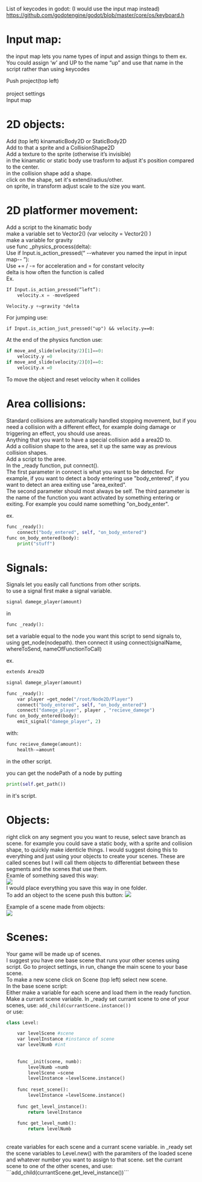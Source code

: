 
List of keycodes in godot: (I would use the input map instead)
https://github.com/godotengine/godot/blob/master/core/os/keyboard.h



# Input map:

the input map lets you name types of input and assign things to them   ex. You could assign ‘w’ and UP to the name “up” and use that name in the script rather than using keycodes

Push project(top left)<br>   
project settings<br>
Input map



# 2D objects:
Add (top left) kinamaticBody2D or StaticBody2D<br>
Add to that a sprite and a CollisionShape2D<br>
Add a texture to the sprite (otherwise it’s invisible)<br>
in the kinamatic or static body use trasform to adjust it's position compared to the center.<br>
in the collision shape add a shape.<br>
click on the shape, set it's extend/radius/other.<br>
on sprite, in transform adjust scale to the size you want.


# 2D platformer movement:
Add a script to the kinamatic body<br>
make a variable set to Vector2() (var velocity = Vector2() )<br>
make a variable for gravity<br>
use func _physics_process(delta): <br>
Use if Input.is_action_pressed(“ --whatever you named the input in input map-- ”):<br>
Use += / -= for acceleration and = for constant velocity<br>
delta is how often the function is called<br>
Ex.<br>
```python
If Input.is_action_pressed(“left”):
	velocity.x = -moveSpeed

Velocity.y +=gravity *delta
```
For jumping use:   
```
if Input.is_action_just_pressed("up") && velocity.y==0:
```
At the end of the physics function use: <br>
```python
if move_and_slide(velocity/2)[1]==0:
	velocity.y =0
if move_and_slide(velocity/2)[0]==0:
	velocity.x =0
```
To move the object and reset velocity when it collides<br>

# Area collisions:
Standard collisions are automatically handled stopping movement, but if you need a collision with a different effect, for example doing damage or triggering an effect, you should use areas.<br>
Anything that you want to have a special collision add a area2D to.<br>
Add a collision shape to the area, set it up the same way as previous collision shapes.<br>
Add a script to the aree.<br>
In the _ready function, put connect().<br>
The first parameter in connect is what you want to be detected. For example, if you want to detect a body entering use "body_entered", if you want to detect an area exiting use "area_exited".<br>
The second parameter should most always be self.
The third parameter is the name of the function you want activated by something entering or exiting. For example you could name something "on_body_enter".<br>

ex.
```python
func _ready():
    connect("body_entered", self, "on_body_entered")
func on_body_entered(body):
	print("stuff")
```


# Signals:
Signals let you easily call functions from other scripts.<br>
to use a signal first make a signal variable.
```python
signal damege_player(amount)
```
in
```python
func _ready():
```
set a variable equal to the node you want this script to send signals to, using get_node(nodepath).
then connect it using connect(signalName, whereToSend, nameOfFunctionToCall)

ex.
```python
extends Area2D

signal damege_player(amount)

func _ready():
	var player =get_node("/root/Node2D/Player")
	connect("body_entered", self, "on_body_entered")
	connect("damege_player", player , "recieve_damege")
func on_body_entered(body):
	emit_signal("damege_player", 2)
```
with:
```python
func recieve_damege(amount):
	health-=amount
```
in the other script.

you can get the nodePath of a node by putting 
```python
print(self.get_path())
```
in it's script.


# Objects:
right click on any segment you you want to reuse, select save branch as scene. for example you could save a static body, with a sprite and collision shape, to quickly make identicle things. I would suggest doing this to everything and just using your objects to create your scenes.  These are called scenes but I will call them objects to differentiat between these segments and the scenes that use them. <br>
Examle of something saved this way:<br>
![](https://github.com/kydy11/godotThing/blob/master/totorialImages/saved%20object.PNG)
<br>
I would place everything you save this way in one folder.<br>
To add an object to the scene push this button:
![](https://github.com/kydy11/godotThing/blob/master/totorialImages/connect%20scene.png)

Example of a scene made from objects:<br>
![](https://github.com/kydy11/godotThing/blob/master/totorialImages/scene%20of%20objects.PNG)

# Scenes:
Your game will be made up of scenes.<br>
I suggest you have one base scene that runs your other scenes using script.  Go to project settings, in run, change the main scene to your base scene.<br>
To make a new scene click on Scene (top left) select new scene.<br>
In the base scene script:<br>
Either make a variable for each scene and load them in the ready function.  Make a currant scene variable.  In &#95;ready set currant scene to one of your scenes, use: ```add_child(currantScene.instance())```
<br>
or use:
```python
class Level:

	var levelScene #scene
	var levelInstance #instance of scene
	var levelNumb #int
	
	
	func _init(scene, numb):
		levelNumb =numb
		levelScene =scene
		levelInstance =levelScene.instance()
	
	func reset_scene():
		levelInstance =levelScene.instance()	
	
	func get_level_instance():
		return levelInstance
	
	func get_level_numb():
		return levelNumb
```

<br>
create variables for each scene and a currant scene variable. in &#95;ready set the scene variables to Level.new() with the paramiters of the loaded scene and whatever number you want to assign to that scene. set the currant scene to one of the other scenes, and use: ```add_child(currantScene.get_level_instance())``` 
<br>
